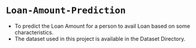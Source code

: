 # ```Loan-Amount-Prediction```
   - To predict the Loan Amount for a person to avail Loan based on some characteristics.
   - The dataset used in this project is available in the Dataset Directory.
